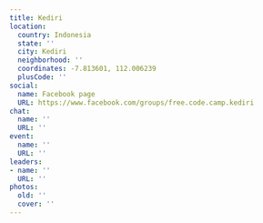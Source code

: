 ```yaml
---
title: Kediri
location:
  country: Indonesia
  state: ''
  city: Kediri
  neighborhood: ''
  coordinates: -7.813601, 112.006239
  plusCode: ''
social:
  name: Facebook page
  URL: https://www.facebook.com/groups/free.code.camp.kediri
chat:
  name: ''
  URL: ''
event:
  name: ''
  URL: ''
leaders:
- name: ''
  URL: ''
photos:
  old: ''
  cover: ''
---
```

